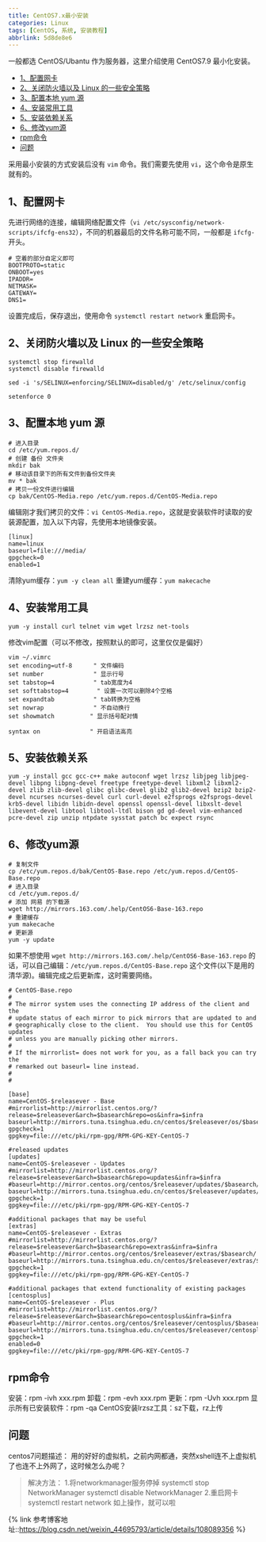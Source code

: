 ```yaml
---
title: CentOS7.x最小安装
categories: Linux
tags: [CentOS, 系统, 安装教程]
abbrlink: 5d8de8e6
---
```


一般都选 CentOS/Ubantu 作为服务器，这里介绍使用 CentOS7.9 最小化安装。

<!-- more -->

<!-- @import "[TOC]" {cmd="toc" depthFrom=1 depthTo=4 orderedList=false}-->

<!-- code_chunk_output -->

- [1、配置网卡](#1配置网卡)
- [2、关闭防火墙以及 Linux 的一些安全策略](#2关闭防火墙以及-linux-的一些安全策略)
- [3、配置本地 yum 源](#3配置本地-yum-源)
- [4、安装常用工具](#4安装常用工具)
- [5、安装依赖关系](#5安装依赖关系)
- [6、修改yum源](#6修改yum源)
- [rpm命令](#rpm命令)
- [问题](#问题)

<!-- /code_chunk_output -->

采用最小安装的方式安装后没有 `vim` 命令。我们需要先使用 `vi`，这个命令是原生就有的。

## 1、配置网卡

先进行网络的连接，编辑网络配置文件（`vi /etc/sysconfig/network-scripts/ifcfg-ens32`），不同的机器最后的文件名称可能不同，一般都是 `ifcfg-` 开头。

```bash{.line-numbers}
# 空着的部分自定义即可
BOOTPROTO=static
ONBOOT=yes
IPADDR=
NETMASK=
GATEWAY=
DNS1=
```

设置完成后，保存退出，使用命令 `systemctl restart network` 重启网卡。

## 2、关闭防火墙以及 Linux 的一些安全策略

```bash{.line-numbers}
systemctl stop firewalld
systemctl disable firewalld

sed -i 's/SELINUX=enforcing/SELINUX=disabled/g' /etc/selinux/config

setenforce 0
```

## 3、配置本地 yum 源

```bash{.line-numbers}
# 进入目录
cd /etc/yum.repos.d/
# 创建 备份 文件夹
mkdir bak
# 移动该目录下的所有文件到备份文件夹
mv * bak
# 拷贝一份文件进行编辑
cp bak/CentOS-Media.repo /etc/yum.repos.d/CentOS-Media.repo
```

编辑刚才我们拷贝的文件：`vi CentOS-Media.repo`，这就是安装软件时读取的安装源配置，加入以下内容，先使用本地镜像安装。

```bash{.line-numbers}
[linux]
name=linux
baseurl=file:///media/
gpgcheck=0
enabled=1
```

清除yum缓存：`yum -y clean all`
重建yum缓存：`yum makecache`

## 4、安装常用工具

`yum -y install curl telnet vim wget lrzsz net-tools`

修改vim配置（可以不修改，按照默认的即可，这里仅仅是偏好）

```bash{.line-numbers}
vim ~/.vimrc
set encoding=utf-8      " 文件编码
set number              " 显示行号
set tabstop=4           " tab宽度为4
set softtabstop=4        " 设置一次可以删除4个空格
set expandtab           " tab转换为空格
set nowrap              " 不自动换行
set showmatch          " 显示括号配对情

syntax on              " 开启语法高亮   
```

## 5、安装依赖关系

`yum -y install gcc gcc-c++ make autoconf wget lrzsz libjpeg libjpeg-devel libpng libpng-devel freetype freetype-devel libxml2 libxml2-devel zlib zlib-devel glibc glibc-devel glib2 glib2-devel bzip2 bzip2-devel ncurses ncurses-devel curl curl-devel e2fsprogs e2fsprogs-devel krb5-devel libidn libidn-devel openssl openssl-devel libxslt-devel libevent-devel libtool libtool-ltdl bison gd gd-devel vim-enhanced pcre-devel zip unzip ntpdate sysstat patch bc expect rsync`

## 6、修改yum源

```bash{.linr-numbers}
# 复制文件
cp /etc/yum.repos.d/bak/CentOS-Base.repo /etc/yum.repos.d/CentOS-Base.repo
# 进入目录
cd /etc/yum.repos.d/
# 添加 网易 的下载源
wget http://mirrors.163.com/.help/CentOS6-Base-163.repo
# 重建缓存
yum makecache
# 更新源
yum -y update
```

如果不想使用 `wget http://mirrors.163.com/.help/CentOS6-Base-163.repo` 的话，可以自己编辑：`/etc/yum.repos.d/CentOS-Base.repo` 这个文件(以下是用的清华源)。编辑完成之后更新库，这时需要网络。

```bash{.line-numbers}
# CentOS-Base.repo
#
# The mirror system uses the connecting IP address of the client and the
# update status of each mirror to pick mirrors that are updated to and
# geographically close to the client.  You should use this for CentOS updates
# unless you are manually picking other mirrors.
#
# If the mirrorlist= does not work for you, as a fall back you can try the 
# remarked out baseurl= line instead.
#
#

[base]
name=CentOS-$releasever - Base
#mirrorlist=http://mirrorlist.centos.org/?release=$releasever&arch=$basearch&repo=os&infra=$infra
baseurl=http://mirrors.tuna.tsinghua.edu.cn/centos/$releasever/os/$basearch/
gpgcheck=1
gpgkey=file:///etc/pki/rpm-gpg/RPM-GPG-KEY-CentOS-7

#released updates 
[updates]
name=CentOS-$releasever - Updates
#mirrorlist=http://mirrorlist.centos.org/?release=$releasever&arch=$basearch&repo=updates&infra=$infra
#baseurl=http://mirror.centos.org/centos/$releasever/updates/$basearch/
baseurl=http://mirrors.tuna.tsinghua.edu.cn/centos/$releasever/updates/$basearch/
gpgcheck=1
gpgkey=file:///etc/pki/rpm-gpg/RPM-GPG-KEY-CentOS-7

#additional packages that may be useful
[extras]
name=CentOS-$releasever - Extras
#mirrorlist=http://mirrorlist.centos.org/?release=$releasever&arch=$basearch&repo=extras&infra=$infra
#baseurl=http://mirror.centos.org/centos/$releasever/extras/$basearch/
baseurl=http://mirrors.tuna.tsinghua.edu.cn/centos/$releasever/extras/$basearch/
gpgcheck=1
gpgkey=file:///etc/pki/rpm-gpg/RPM-GPG-KEY-CentOS-7

#additional packages that extend functionality of existing packages
[centosplus]
name=CentOS-$releasever - Plus
#mirrorlist=http://mirrorlist.centos.org/?release=$releasever&arch=$basearch&repo=centosplus&infra=$infra
#baseurl=http://mirror.centos.org/centos/$releasever/centosplus/$basearch/
baseurl=http://mirrors.tuna.tsinghua.edu.cn/centos/$releasever/centosplus/$basearch/
gpgcheck=1
enabled=0
gpgkey=file:///etc/pki/rpm-gpg/RPM-GPG-KEY-CentOS-7
```

## rpm命令

安装：rpm -ivh xxx.rpm
卸载：rpm -evh xxx.rpm
更新：rpm -Uvh xxx.rpm
显示所有已安装软件：rpm -qa
CentOS安装lrzsz工具：sz下载，rz上传

## 问题

centos7问题描述：
用的好好的虚拟机，之前内网都通，突然xshell连不上虚拟机了也连不上外网了，这时候怎么办呢？
> 解决方法：
1.将networkmanager服务停掉
systemctl stop NetworkManager
systemctl disable NetworkManager
2.重启网卡
systemctl restart network
如上操作，就可以啦

{% link 参考博客地址::https://blog.csdn.net/weixin_44695793/article/details/108089356 %}
<!-- [原博客地址](https://blog.csdn.net/weixin_44695793/article/details/108089356) -->